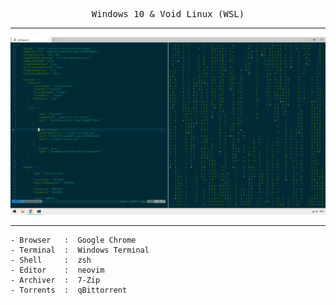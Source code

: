 <pre align="center">Windows 10 & Void Linux (WSL)</pre>

<hr>

<img src="https://raw.githubusercontent.com/cy6x/dotfiles/main/scrot.png">

<hr>

```
- Browser   :  Google Chrome
- Terminal  :  Windows Terminal
- Shell     :  zsh
- Editor    :  neovim
- Archiver  :  7-Zip
- Torrents  :  qBittorrent
```

